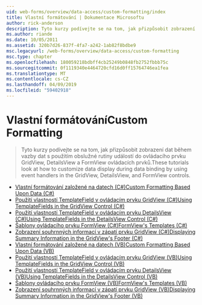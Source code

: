 ```yaml
---
uid: web-forms/overview/data-access/custom-formatting/index
title: Vlastní formátování | Dokumentace Microsoftu
author: rick-anderson
description: Tyto kurzy podívejte se na tom, jak přizpůsobit zobrazení dat během vazby dat s použitím obslužné rutiny událostí do ovládacího prvku GridView, DetailsView a FormView ovládacích prvků.
ms.author: riande
ms.date: 10/05/2011
ms.assetid: 320b7d26-837f-4fa7-a242-1ab82f8bdbe9
msc.legacyurl: /web-forms/overview/data-access/custom-formatting
msc.type: chapter
ms.openlocfilehash: 180059218bdbff4cb25249b0848fb2752fbbb75c
ms.sourcegitcommit: 0f1119340e4464720cfd16d0ff15764746ea1fea
ms.translationtype: MT
ms.contentlocale: cs-CZ
ms.lasthandoff: 04/09/2019
ms.locfileid: "59402918"
---
```

# <a name="custom-formatting"></a><span data-ttu-id="738a4-103">Vlastní formátování</span><span class="sxs-lookup"><span data-stu-id="738a4-103">Custom Formatting</span></span>

> <span data-ttu-id="738a4-104">Tyto kurzy podívejte se na tom, jak přizpůsobit zobrazení dat během vazby dat s použitím obslužné rutiny událostí do ovládacího prvku GridView, DetailsView a FormView ovládacích prvků.</span><span class="sxs-lookup"><span data-stu-id="738a4-104">These tutorials look at how to customize data display during data binding by using event handlers in the GridView, DetailsView, and FormView controls.</span></span>


- [<span data-ttu-id="738a4-105">Vlastní formátování založené na datech (C#)</span><span class="sxs-lookup"><span data-stu-id="738a4-105">Custom Formatting Based Upon Data (C#)</span></span>](custom-formatting-based-upon-data-cs.md)
- [<span data-ttu-id="738a4-106">Použití vlastností TemplateField v ovládacím prvku GridView (C#)</span><span class="sxs-lookup"><span data-stu-id="738a4-106">Using TemplateFields in the GridView Control (C#)</span></span>](using-templatefields-in-the-gridview-control-cs.md)
- [<span data-ttu-id="738a4-107">Použití vlastností TemplateField v ovládacím prvku DetailsView (C#)</span><span class="sxs-lookup"><span data-stu-id="738a4-107">Using TemplateFields in the DetailsView Control (C#)</span></span>](using-templatefields-in-the-detailsview-control-cs.md)
- [<span data-ttu-id="738a4-108">Šablony ovládacího prvku FormView (C#)</span><span class="sxs-lookup"><span data-stu-id="738a4-108">FormView's Templates (C#)</span></span>](using-the-formview-s-templates-cs.md)
- [<span data-ttu-id="738a4-109">Zobrazení souhrnných informací v zápatí prvku GridView (C#)</span><span class="sxs-lookup"><span data-stu-id="738a4-109">Displaying Summary Information in the GridView's Footer (C#)</span></span>](displaying-summary-information-in-the-gridview-s-footer-cs.md)
- [<span data-ttu-id="738a4-110">Vlastní formátování založené na datech (VB)</span><span class="sxs-lookup"><span data-stu-id="738a4-110">Custom Formatting Based Upon Data (VB)</span></span>](custom-formatting-based-upon-data-vb.md)
- [<span data-ttu-id="738a4-111">Použití vlastností TemplateField v ovládacím prvku GridView (VB)</span><span class="sxs-lookup"><span data-stu-id="738a4-111">Using TemplateFields in the GridView Control (VB)</span></span>](using-templatefields-in-the-gridview-control-vb.md)
- [<span data-ttu-id="738a4-112">Použití vlastností TemplateField v ovládacím prvku DetailsView (VB)</span><span class="sxs-lookup"><span data-stu-id="738a4-112">Using TemplateFields in the DetailsView Control (VB)</span></span>](using-templatefields-in-the-detailsview-control-vb.md)
- [<span data-ttu-id="738a4-113">Šablony ovládacího prvku FormView (VB)</span><span class="sxs-lookup"><span data-stu-id="738a4-113">FormView's Templates (VB)</span></span>](using-the-formview-s-templates-vb.md)
- [<span data-ttu-id="738a4-114">Zobrazení souhrnných informací v zápatí prvku GridView (VB)</span><span class="sxs-lookup"><span data-stu-id="738a4-114">Displaying Summary Information in the GridView's Footer (VB)</span></span>](displaying-summary-information-in-the-gridview-s-footer-vb.md)
